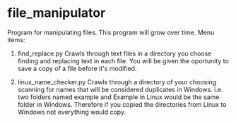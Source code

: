 # file_manipulator
Program for manipulating files. This program will grow over time.
Menu items:
1. find_replace.py
Crawls through text files in a directory you choose finding and
replacing text in each file. You will be given the oportunity to
save a copy of a file before it's modified.

2. linux_name_checker.py
Crawls through a directory of your choosing scanning for names that
will be considered duplicates in Windows. i.e. two folders named
example and Example in Linux would be the same folder in Windows.
Therefore if you copied the directories from Linux to Windows not
everything would copy.
